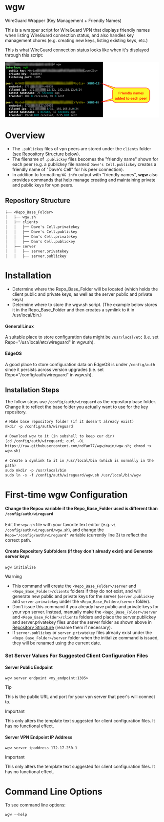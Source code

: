 # wgw
WireGuard Wrapper (Key Management + Friendly Names)

This is a wrapper script for WireGuard VPN that displays friendly names when listing WireGuard connection status, and also handles key management chores (e.g. creating new keys, listing existing keys, etc.)  

This is what WireGuard connection status looks like when it's displayed through this script:

![alt text](WGW-ExampleScreen.png)

# Overview
- The `.publickey` files of vpn peers are stored under the `clients` folder (see [Repository Structure](README.md#repository-structure) below).
- The filename of `.publickey` files becomes the "friendly name" shown for each peer (e.g. a publickey file named `Dave's Cell.publickey` creates a friendly name of "Dave's Cell" for his peer connection).  
- In addition to formatting `WG info` output with "friendly names", **wgw** also provides commands that help manage creating and maintaining private and public keys for vpn peers.
<!-- determines the "friendly name" of peer connections by finding the public key for the peer in a folder that contains the public key files, and then adds the friendly name (the file name of the public key file) into the output of the "WG show" command.     (respository) of public key files maintaining a repository uses the name of the publickey file builds an associative array of "friendly names" to public keys (for VPN peers) by using the name of the file holding the publickey <peer>.publickey files in the clients folder of the base repository.-->
## Repository Structure
```
├── <Repo_Base_Folder>
│   ├── wgw.sh
│   ├── clients
│   │   ├── Dave's Cell.privatekey
│   │   ├── Dave's Cell.publickey
│   │   ├── Dan's Cell.privatekey
│   │   ├── Dan's Cell.publickey
│   ├── server
│   │   ├── server.privatekey
│   │   ├── server.publickey
```

# Installation
- Determine where the Repo_Base_Folder will be located (which holds the client public and private keys, as well as the server public and private keys)
- Determine where to store the wgw.sh script.  (The example below stores it in the Repo_Base_Folder and then creates a symlink to it in /usr/local/bin.)
#### General Linux
A suitable place to store configuration data might be `/usr/local/etc` (i.e. set Repo="/usr/local/etc/wireguard" in wgw.sh).
#### EdgeOS
A good place to store configuration data on EdgeOS is under `/config/auth` since it persists across version upgrades (i.e. set Repo="/config/auth/wireguard" in wgw.sh).
## Installation Steps
The follow steps use `/config/auth/wireguard` as the repository base folder.  Change it to reflect the base folder you actually want to use for the key repository.
```shell
# Make base repository folder (if it doesn't already exist)
mkdir -p /config/auth/wireguard

# Download wgw to it (in subshell to keep cur dir)
(cd /config/auth/wireguard; curl -OL https://raw.githubusercontent.com/ndfan77/wgw/main/wgw.sh; chmod +x wgw.sh)

# Create a symlink to it in /usr/local/bin (which is normally in the path)
sudo mkdir -p /usr/local/bin
sudo ln -s -f /config/auth/wireguard/wgw.sh /usr/local/bin/wgw
```
# First-time wgw Configuration
#### Change the Repo= variable if the Repo_Base_Folder used is different than `/config/auth/wireguard`
Edit the `wgw.sh` file with your favorite text editor (e.g. `vi /config/auth/wireguard/wgw.sh`), and change the `Repo="/config/auth/wireguard"` variable (currently line 3) to reflect the correct path.

#### Create Repository Subfolders (if they don't already exist) and Generate server keys
```
wgw initialize
```
> [!WARNING]
> - This command will create the `<Repo_Base_Folder>/server` and `<Repo_Base_Folder>/clients` folders if they do not exist, and will generate new public and private keys for the server (`server.publickey` and `server.privatekey` under the `<Repo_Base_Folder>/server` folder).
> - Don't issue this command if you already have public and private keys for your vpn server.  Instead, manually make the `<Repo_Base_Folder>/server` and `<Repo_Base_Folder>/clients` folders and place the server.publickey and server.privatekey files under the server folder as shown above in [Repository Structure](README.md#repository-structure) (rename them if necessary). 
> - If `server.publickey` or `server.privatekey` files already exist under the `<Repo_Base_Folder>/server` folder when the initialize command is issued, they will be renamed using the current date. 
### Set Server Values For Suggested Client Configuration Files
#### Server Public Endpoint
```
wgw server endpoint <my_endpoint:1305>
```
> [!TIP]
> This is the public URL and port for your vpn server that peer's will connect to. 

> [!IMPORTANT]
> This only alters the template text suggested for client configuration files.  It has no functional effect.
#### Server VPN Endpoint IP Address
```
wgw server ipaddress 172.17.250.1
```
> [!IMPORTANT]
> This only alters the template text suggested for client configuration files.  It has no functional effect.


# Command Line Options
To see command line options:
```
wgw --help
```

